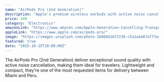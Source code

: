 ```yaml
---
name: "AirPods Pro (2nd Generation)"
description: "Apple's premium wireless earbuds with active noise cancellation, adaptive transparency, and personalized spatial audio. Perfect for travel and daily use."
price: 249
category: "Electronics"
amazonLink: "https://www.amazon.com/Apple-Generation-Cancelling-Transparency-Personalized/dp/B0BDHWDR12"
appleLink: "https://www.apple.com/airpods-pro/"
image: "https://images.unsplash.com/photo-1606841837239-c5a1a4a07af7?w=800&h=600&fit=crop"
featured: true
date: "2025-10-15T10:00:00Z"
---
```


The AirPods Pro (2nd Generation) deliver exceptional sound quality with active noise cancellation, making them ideal for travelers. Lightweight and compact, they're one of the most requested items for delivery between Miami and Peru.
